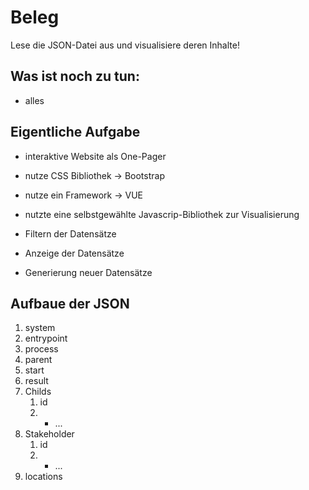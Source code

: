 # Beleg

Lese die JSON-Datei aus und visualisiere deren Inhalte!

## Was ist noch zu tun:
 
* alles


## Eigentliche Aufgabe

* interaktive Website als One-Pager
* nutze CSS Bibliothek -> Bootstrap
* nutze ein Framework -> VUE
* nutzte eine selbstgewählte Javascrip-Bibliothek zur Visualisierung

* Filtern der Datensätze
* Anzeige der Datensätze
* Generierung neuer Datensätze

## Aufbaue der JSON

1. system
2. entrypoint
3. process
4. parent
5. start
6. result
7. Childs
	1. id 
	2. * ...
8. Stakeholder
	1. id 
	2. * ...
9. locations

